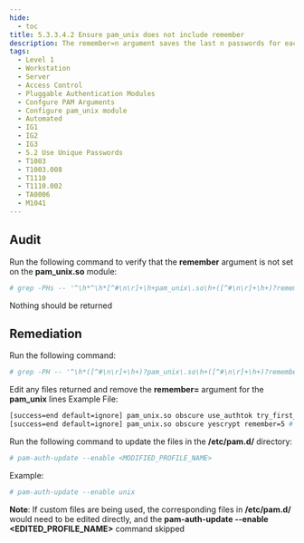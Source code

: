 ```yaml
---
hide:
  - toc
title: 5.3.3.4.2 Ensure pam_unix does not include remember
description: The remember=n argument saves the last n passwords for each user in /etc/security/opasswd in order to force password change history and keep the user from alternating between the same password too frequently. The MD5 password hash algorithm is used for storing the old passwords. Instead of this option the pam_pwhistory module should be used. The pam_pwhistory module saves the last n passwords for each user in /etc/security/opasswd using the password hash algorithm set on the pam_unix module. This allows for the yescrypt or sha512 hash algorithm to be used.
tags:
  - Level 1
  - Workstation
  - Server
  - Access Control
  - Pluggable Authentication Modules
  - Confgure PAM Arguments
  - Configure pam_unix module
  - Automated
  - IG1
  - IG2
  - IG3
  - 5.2 Use Unique Passwords
  - T1003
  - T1003.008
  - T1110
  - T1110.002
  - TA0006
  - M1041
---
```


## Audit
Run the following command to verify that the **remember** argument is not set on the **pam_unix.so** module:
```bash
# grep -PHs -- '^\h*^\h*[^#\n\r]+\h+pam_unix\.so\h+([^#\n\r]+\h+)?remember=\d+\b' /etc/pam.d/common-{password,auth,account,session,session-noninteractive}
```
Nothing should be returned

## Remediation
Run the following command:
```bash
# grep -PH -- '^\h*([^#\n\r]+\h+)?pam_unix\.so\h+([^#\n\r]+\h+)?remember\b' /usr/share/pam-configs/*
```

Edit any files returned and remove the **remember=_<N>_** argument for the **pam_unix** lines
Example File:
```bash
[success=end default=ignore] pam_unix.so obscure use_authtok try_first_pass yescrypt remember=5 # **<- remove remember=<N>**
[success=end default=ignore] pam_unix.so obscure yescrypt remember=5 # **<-remove remember=<N>**
```

Run the following command to update the files in the **/etc/pam.d/** directory:
```bash
# pam-auth-update --enable <MODIFIED_PROFILE_NAME>
```

Example:
```bash
# pam-auth-update --enable unix
```

**Note**: If custom files are being used, the corresponding files in **/etc/pam.d/** would need to be edited directly, and the **pam-auth-update --enable <EDITED_PROFILE_NAME>** command skipped
